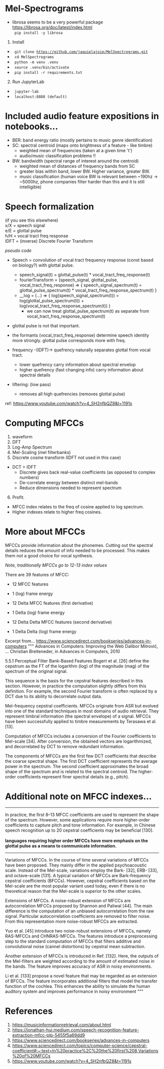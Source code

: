 # Mel-Spectrograms

- librosa seems to be a very powerful package  
<a href="https://librosa.org/doc/latest/index.html"> https://librosa.org/doc/latest/index.html </a>  
<code> pip install -y librosa </code>

1. Install
  - <code> git clone https://github.com/jaquielajoie/MelSpectrograms.git </code>
  - <code> cd MelSpectrograms </code>
  - <code> python -m venv .venv </code>
  - <code> source .venv/bin/activate </code>
  - <code> pip install -r requirements.txt </code>

2. Run JupyterLab
  - <code> jupyter-lab </code>
  - <code> localhost:8888 (default) </code>

# Included audio feature expositions in notebooks...
  - BER: band energy ratio (mostly pertains to music genre identification)
  - SC: spectral centroid (maps onto brightness of a feature - like timbre)
    - weighted mean of frequencies (taken at a given time 't')
    - audio/music classification problems !!
  - BW: bandwidth (spectral range of interest around the centroid)
    - weighted mean of distances of frequency bands from SC
    - greater bias within band, lower BW. Higher variance, greater BW.
    - music classification (human voice BW is relevant between ~190hz -> ~5000hz, phone companies filter harder than this and it is still intelligible)

# Speech formalization

(if you see this elsewhere)  
x/X = speech signal  
e/E = glottal pulse  
h/H = vocal tract freq response  
IDFT = (inverse) Discrete Fourier Transform

<i> pseudo code </i>
- Speech = convolution of vocal tract frequency response (const based on biology?) with glottal pulse.
  - speech_signal(t) = glottal_pulse(t) * vocal_tract_freq_response(t)
  - fourierTransform = (speech_signal, glottal_pulse, vocal_tract_freq_response) => { speech_signal_spectrum(t) = glottal_pulse_spectrum(t) *   vocal_tract_freq_response_spectrum(t) }
  - __log = (...) => { log(speech_signal_spectrum(t)) = log(glottal_pulse_spectrum(t)) + log(vocal_tract_freq_response_spectrum(t)) }
    - we can now treat glottal_pulse_spectrum(t) as separate from vocal_tract_freq_response_spectrum(t)

- glottal pulse is not that important.
- the formants (vocal_tract_freq_response) determine speech identity more strongly. glottal pulse corresponds more with freq.

- frequency -(IDFT)-> quefrency naturally separates glottal from vocal tract.
  - lower quefrency carry information about spectral envelop
  - higher quefrency (fast changing info) carry information about spectral details

- liftering: (low pass)
  - removes all high quefrencies (removes glottal pulse)

ref: https://www.youtube.com/watch?v=4_SH2nfbQZ8&t=1191s

# Computing MFCCs

1. waveform
2. DFT
3. Log-Amp Spectrum
4. Mel-Scaling (mel filterbanks)
5. Discrete cosine transform (IDFT not used in this case)
  - DCT > IDFT
    - Discrete gives back real-value coefficients (as opposed to complex numbers)
    - De-correlate energy between distinct mel-bands
    - Reduce dimensions needed to represent spectrum
6. Profit.

- MFCC index relates to the freq of cosine applied to log spectrum.
- Higher indexes relate to higher freq cosines.

# More about MFCCs

MFCCs provide information about the phonemes. Cutting out the spectral details reduces the amount of info needed to be processed.
This makes them not a good choice for vocal synthesis.

<i> Note, traditionally MFCCs go to 12-13 index values </i>

There are 39 features of MFCC:
 - 12 MFCC features
  - 1 (log) frame energy

 - 12 Delta MFCC features (first derivative)
  - 1 Delta (log) frame energy

 - 12 Delta Delta MFCC features (second derivative)
  - 1 Delta Delta (log) frame energy

Excerpt from... https://www.sciencedirect.com/bookseries/advances-in-computers
"""
Advances in Computers: Improving the Web
Dalibor Mitrović, ... Christian Breiteneder, in Advances in Computers, 2010

5.5.1 Perceptual Filter Bank-Based Features
Bogert et al. [26] define the cepstrum as the FT of the logarithm (log) of the magnitude (mag) of the spectrum of the original signal.

This sequence is the basis for the cepstral features described in this section. However, in practice the computation slightly differs from this definition. For example, the second Fourier transform is often replaced by a DCT due to its ability to decorrelate output data.

Mel-frequency cepstral coefficients. MFCCs originate from ASR but evolved into one of the standard techniques in most domains of audio retrieval. They represent timbral information (the spectral envelope) of a signal. MFCCs have been successfully applied to timbre measurements by Terasawa et al. [13].

Computation of MFCCs includes a conversion of the Fourier coefficients to Mel-scale [34]. After conversion, the obtained vectors are logarithmized, and decorrelated by DCT to remove redundant information.

The components of MFCCs are the first few DCT coefficients that describe the coarse spectral shape. The first DCT coefficient represents the average power in the spectrum. The second coefficient approximates the broad shape of the spectrum and is related to the spectral centroid. The higher-order coefficients represent finer spectral details (e.g., pitch).

# Additional note on MFCC indexes...

<hr>
 In practice, the first 8–13 MFCC coefficients are used to represent the shape of the spectrum. However, some applications require more higher-order coefficients to capture pitch and tone information. For example, in Chinese speech recognition up to 20 cepstral coefficients may be beneficial [130]. </span>
 <br><br>
 <b> languages requiring higher order MFCCs have more emphasis on the glottal pulse as a means to communicate information.</b>
<hr>

Variations of MFCCs. In the course of time several variations of MFCCs have been proposed. They mainly differ in the applied psychoacoustic scale. Instead of the Mel-scale, variations employ the Bark- [32], ERB- [33], and octave-scale [131]. A typical variation of MFCCs are Bark-frequency cepstral coefficients (BFCCs). However, cepstral coefficients based on the Mel-scale are the most popular variant used today, even if there is no theoretical reason that the Mel-scale is superior to the other scales.

Extensions of MFCCs. A noise-robust extension of MFCCs are autocorrelation MFCCs proposed by Shannon and Paliwal [44]. The main difference is the computation of an unbiased autocorrelation from the raw signal. Particular autocorrelation coefficients are removed to filter noise. From this representation more noise-robust MFCCs are extracted.

Yuo et al. [45] introduce two noise-robust extensions of MFCCs, namely RAS-MFCCs and CHNRAS-MFCCs. The features introduce a preprocessing step to the standard computation of MFCCs that filters additive and convolutional noise (cannel distortions) by cepstral mean subtraction.

Another extension of MFCCs is introduced in Ref. [132]. Here, the outputs of the Mel-filters are weighted according to the amount of estimated noise in the bands. The feature improves accuracy of ASR in noisy environments.

Li et al. [133] propose a novel feature that may be regarded as an extension of BFCCs. The feature incorporates additional filters that model the transfer function of the cochlea. This enhances the ability to simulate the human auditory system and improves performance in noisy environment
"""


# References

1. https://musicinformationretrieval.com/about.html
2. https://jonathan-hui.medium.com/speech-recognition-feature-extraction-mfcc-plp-5455f5a69dd9
3. https://www.sciencedirect.com/bookseries/advances-in-computers
4. https://www.sciencedirect.com/topics/computer-science/cepstral-coefficient#:~:text=In%20practice%2C%20the%20first%208,Variations%20of%20MFCCs
5. https://www.youtube.com/watch?v=4_SH2nfbQZ8&t=1191s
